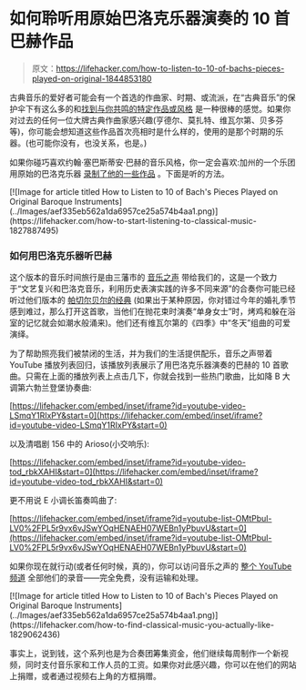 # 如何聆听用原始巴洛克乐器演奏的 10 首巴赫作品

> 原文：<https://lifehacker.com/how-to-listen-to-10-of-bachs-pieces-played-on-original-1844853180>

古典音乐的爱好者可能会有一个首选的作曲家、时期、或流派，在“古典音乐”的保护伞下有这么多的和[找到与你共鸣的特定作品或风格](https://lifehacker.com/how-to-find-classical-music-you-actually-like-1829062436) 是一种很棒的感觉。如果你对过去的任何一位大牌古典作曲家感兴趣(亨德尔、莫扎特、维瓦尔第、贝多芬等)，你可能会想知道这些作品首次亮相时是什么样的，使用的是那个时期的乐器。(也可能你没有，也没关系，也是。)



如果你碰巧喜欢约翰·塞巴斯蒂安·巴赫的音乐风格，你一定会喜欢:加州的一个乐团用原始的巴洛克乐器 [录制了他的一些作品](http://www.openculture.com/2020/08/hear-ten-of-bachs-pieces-played-on-original-baroque-instruments.html) 。下面是听的方法。

<aside data-commerce-source="inset" class="sc-16a0mhj-2 gAjHzr">[![Image for article titled How to Listen to 10 of Bach&#39;s Pieces Played on Original Baroque Instruments](../Images/aef335eb562a1da6957ce25a574b4aa1.png)](https://lifehacker.com/how-to-start-listening-to-classical-music-1827887495)</aside>

### 如何用巴洛克乐器听巴赫

这个版本的音乐时间旅行是由三藩市的 [音乐之声](http://www.voicesofmusic.org) 带给我们的，这是一个致力于“文艺复兴和巴洛克音乐，利用历史表演实践的许多不同来源”的合奏你可能已经听过他们版本的 [帕切尔贝尔的经典](http://www.openculture.com/2019/08/hear-the-authentic-pachelbels-canon.html) (如果出于某种原因，你对错过今年的婚礼季节感到难过，那么打开这首歌，当他们在抛花束时演奏“单身女士”时，烤鸡和躲在浴室的记忆就会如潮水般涌来)。他们还有维瓦尔第的《四季》中“冬天”组曲的可爱演绎。

为了帮助照亮我们被禁闭的生活，并为我们的生活提供配乐，音乐之声带着 YouTube 播放列表回归，该播放列表展示了用巴洛克乐器演奏的巴赫的 10 首歌曲。只需在上面的播放列表上点击几下，你就会找到一些热门歌曲，比如降 B 大调第六勃兰登堡协奏曲:

 [https://lifehacker.com/embed/inset/iframe?id=youtube-video-LSmqY1RIxPY&start=0](https://lifehacker.com/embed/inset/iframe?id=youtube-video-LSmqY1RIxPY&start=0) 

以及清唱剧 156 中的 Arioso(小交响乐):

 [https://lifehacker.com/embed/inset/iframe?id=youtube-video-tod_rbkXAHI&start=0](https://lifehacker.com/embed/inset/iframe?id=youtube-video-tod_rbkXAHI&start=0) 

更不用说 E 小调长笛奏鸣曲了:

 [https://lifehacker.com/embed/inset/iframe?id=youtube-list-OMtPbul-LV0%2FPL5r9vx6vJSwYOqHENAEH07WEBn1yPbuvU&start=0](https://lifehacker.com/embed/inset/iframe?id=youtube-list-OMtPbul-LV0%2FPL5r9vx6vJSwYOqHENAEH07WEBn1yPbuvU&start=0) 

如果你现在就行动(或者任何时候，真的)，你可以访问音乐之声的 [整个 YouTube 频道](https://www.youtube.com/channel/UC9qItJ2Gs8Xfu6y_ERKNsxw) 全部他们的录音——完全免费，没有运输和处理。

<aside data-commerce-source="inset" class="sc-16a0mhj-2 gAjHzr">[![Image for article titled How to Listen to 10 of Bach&#39;s Pieces Played on Original Baroque Instruments](../Images/aef335eb562a1da6957ce25a574b4aa1.png)](https://lifehacker.com/how-to-find-classical-music-you-actually-like-1829062436)</aside>

事实上，说到钱，这个系列也是为合奏团筹集资金，他们继续每周制作一个新视频，同时支付音乐家和工作人员的工资。如果你对此感兴趣，你可以在他们的网站上捐赠，或者通过视频右上角的方框捐赠。